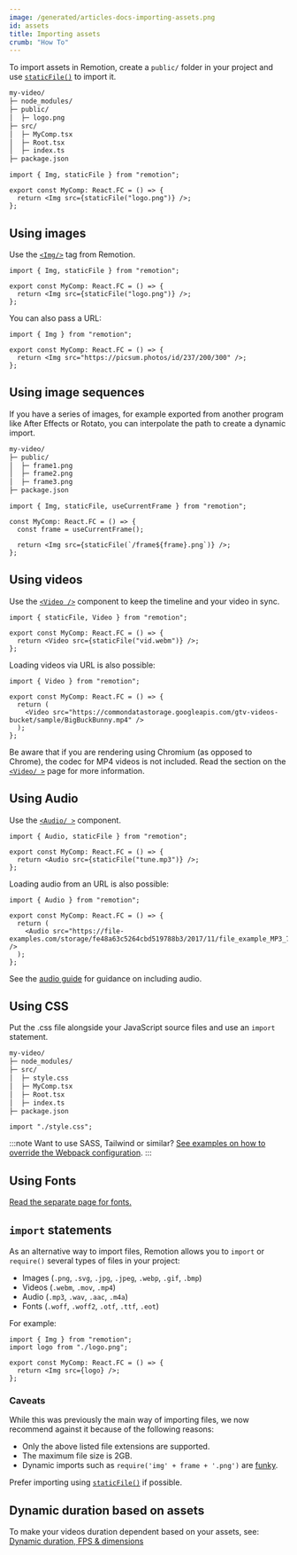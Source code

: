 ```yaml
---
image: /generated/articles-docs-importing-assets.png
id: assets
title: Importing assets
crumb: "How To"
---
```


To import assets in Remotion, create a `public/` folder in your project and use [`staticFile()`](/docs/staticfile) to import it.

```txt
my-video/
├─ node_modules/
├─ public/
│  ├─ logo.png
├─ src/
│  ├─ MyComp.tsx
│  ├─ Root.tsx
│  ├─ index.ts
├─ package.json
```

```tsx twoslash title="src/MyComp.tsx"
import { Img, staticFile } from "remotion";

export const MyComp: React.FC = () => {
  return <Img src={staticFile("logo.png")} />;
};
```

## Using images

Use the [`<Img/>`](/docs/img) tag from Remotion.

```tsx twoslash title="MyComp.tsx"
import { Img, staticFile } from "remotion";

export const MyComp: React.FC = () => {
  return <Img src={staticFile("logo.png")} />;
};
```

You can also pass a URL:

```tsx twoslash title="MyComp.tsx"
import { Img } from "remotion";

export const MyComp: React.FC = () => {
  return <Img src="https://picsum.photos/id/237/200/300" />;
};
```

## Using image sequences

If you have a series of images, for example exported from another program like After Effects or Rotato, you can interpolate the path to create a dynamic import.

```txt
my-video/
├─ public/
│  ├─ frame1.png
│  ├─ frame2.png
│  ├─ frame3.png
├─ package.json
```

```tsx twoslash
import { Img, staticFile, useCurrentFrame } from "remotion";

const MyComp: React.FC = () => {
  const frame = useCurrentFrame();

  return <Img src={staticFile(`/frame${frame}.png`)} />;
};
```

## Using videos

Use the [`<Video />`](/docs/video) component to keep the timeline and your video in sync.

```tsx twoslash
import { staticFile, Video } from "remotion";

export const MyComp: React.FC = () => {
  return <Video src={staticFile("vid.webm")} />;
};
```

Loading videos via URL is also possible:

```tsx twoslash
import { Video } from "remotion";

export const MyComp: React.FC = () => {
  return (
    <Video src="https://commondatastorage.googleapis.com/gtv-videos-bucket/sample/BigBuckBunny.mp4" />
  );
};
```

Be aware that if you are rendering using Chromium (as opposed to Chrome), the codec for MP4 videos is not included. Read the section on the [`<Video/ >`](/docs/video#codec-support) page for more information.

## Using Audio

Use the [`<Audio/ >`](/docs/audio) component.

```tsx twoslash
import { Audio, staticFile } from "remotion";

export const MyComp: React.FC = () => {
  return <Audio src={staticFile("tune.mp3")} />;
};
```

Loading audio from an URL is also possible:

```tsx twoslash
import { Audio } from "remotion";

export const MyComp: React.FC = () => {
  return (
    <Audio src="https://file-examples.com/storage/fe48a63c5264cbd519788b3/2017/11/file_example_MP3_700KB.mp3" />
  );
};
```

See the [audio guide](/docs/using-audio) for guidance on including audio.

## Using CSS

Put the .css file alongside your JavaScript source files and use an `import` statement.

```txt
my-video/
├─ node_modules/
├─ src/
│  ├─ style.css
│  ├─ MyComp.tsx
│  ├─ Root.tsx
│  ├─ index.ts
├─ package.json
```

```tsx twoslash title="MyComp.tsx"
import "./style.css";
```

:::note
Want to use SASS, Tailwind or similar? [See examples on how to override the Webpack configuration](/docs/webpack).
:::

## Using Fonts

[Read the separate page for fonts.](/docs/fonts)

## `import` statements

As an alternative way to import files, Remotion allows you to `import` or `require()` several types of files in your project:

- Images (`.png`, `.svg`, `.jpg`, `.jpeg`, `.webp`, `.gif`, `.bmp`)
- Videos (`.webm`, `.mov`, `.mp4`)
- Audio (`.mp3`, `.wav`, `.aac`, `.m4a`)
- Fonts (`.woff`, `.woff2`, `.otf`, `.ttf`, `.eot`)

For example:

```tsx twoslash title="MyComp.tsx"
import { Img } from "remotion";
import logo from "./logo.png";

export const MyComp: React.FC = () => {
  return <Img src={logo} />;
};
```

### Caveats

While this was previously the main way of importing files, we now recommend against it because of the following reasons:

- Only the above listed file extensions are supported.
- The maximum file size is 2GB.
- Dynamic imports such as `require('img' + frame + '.png')` are [funky](/docs/webpack-dynamic-imports).

Prefer importing using [`staticFile()`](/docs/staticfile) if possible.

## Dynamic duration based on assets

To make your videos duration dependent based on your assets, see: [Dynamic duration, FPS & dimensions](/docs/dynamic-metadata)
